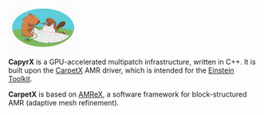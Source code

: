 <img align="middle" src="CapyrX_logo.png" width="140">

**CapyrX** is a GPU-accelerated multipatch infrastructure, written in C++. It is built upon the [CarpetX](https://github.com/eschnett/CarpetX) AMR driver, which is intended for the [Einstein Toolkit](https://einsteintoolkit.org/).

**CarpetX** is based on [AMReX](https://amrex-codes.github.io), a software framework for block-structured AMR (adaptive mesh refinement).
